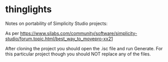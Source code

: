 # thinglights

Notes on portability of Simplicity Studio projects:

As per https://www.silabs.com/community/software/simplicity-studio/forum.topic.html/best_way_to_movepro-xx21

After cloning the project you should open the <project name>.isc file and run Generate.
For this particular project though you should NOT replace any of the files.
